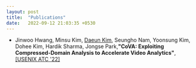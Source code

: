 ```yaml
---
layout: post
title:  "Publications"
date:   2022-09-12 21:03:35 +0530
---
```

- Jinwoo Hwang, Minsu Kim, <U>Daeun Kim</U>, Seungho Nam, Yoonsung Kim, Dohee Kim, Hardik Sharma, Jongse Park,**"CoVA: Exploiting Compressed-Domain Analysis to Accelerate Video Analytics"**, [[USENIX ATC '22]][atc] 

[atc]: https://www.usenix.org/conference/atc22/presentation/hwang
